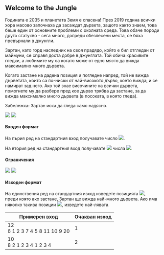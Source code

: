 ## Welcome to the Jungle

Годината е 2035 и планетата Земя е спасена! През 2019 година всички хора масово започнаха да засаждат дървета, защото както знаем, това беше един от основните проблеми с околната среда. Това обаче породи друго статукво - сега много, допреди обезлесени места, се бяха превърнали в джунгли.

Зартан, като горд наследник на своя прадядо, който е бил отгледан от маймуни, се справя доста добре в джунглата. Той обича красивите гледки, а любимите му са когато може от едно място да вижда максимално много дървета.

Когато застане на дадена позиция и погледне напред, той не вижда дърветата, които са по-ниски от най-високото дърво, което вижда, и се намират зад него. Ако той знае височините на всички дървета, помогнете му да разбере пред кое дърво трябва да застане, за да вижда максимално много дървета (в посоката, в която гледа).

Забележка: Зартан иска да гледа само надясно.

![](https://github.com/andy489/Data_Structures_and_Algorithms_CPP/blob/master/assets/Welcome%20to%20the%20Jungle%2001.png)
![](https://github.com/andy489/Data_Structures_and_Algorithms_CPP/blob/master/assets/Welcome%20to%20the%20Jungle%2002.png)

#### Входен формат

На пърия ред на стандартния вход получавате число <img src="https://latex.codecogs.com/svg.latex?\Large&space;N">.

На втория ред на стандартния вход получавате <img src="https://latex.codecogs.com/svg.latex?\Large&space;N"> числа <img src="https://latex.codecogs.com/svg.latex?\Large&space;a_i">.

#### Ограничения
<img src="https://latex.codecogs.com/svg.latex?\Large&space;2\le{N}\le{1000000}">

<img src="https://latex.codecogs.com/svg.latex?\Large&space;1\le{a_i}\le{1000000}">

#### Изходен формат

На единствения ред на стандартния изход изведете позицията <img src="https://latex.codecogs.com/svg.latex?\Large&space;j">, преди която ако застане, Зартан ще вижда най-много дървета. Ако има няколко такива позиции <img src="https://latex.codecogs.com/svg.latex?\Large&space;j">, изведете най-лявата.

Примерен вход|Очакван изход
-|-
12<br>6 1 2 3 7 4 5 8 11 10 9 20|1
10<br>8 2 1 2 3 4 1 2 3 4|2

